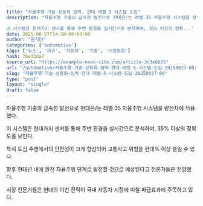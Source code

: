 ```yaml
---
title: "자율주행 기술 상용화 임박, 현대 레벨 5 시스템 도입"
description: "자율주행 기술의 급속한 발전으로 현대은/는 레벨 35 자율주행 시스템을 량산차에 적용했다.

이 시스템은 현대가지 센서를 통해 주변 환경을 실시간으로 분석하며, 35% 이상의 정확..."
date: 2025-08-27T14:30:00+09:00
author: "한지민"
categories: ['automotive']
tags: ['뉴스', '이슈', '자동차', '기술', '시장동향']
hash: 7be32da7
source_url: "https://example-news-site.com/article-3c3e6b83"
url: "/automotive/자율주행-기술-상용화-임박-현대-레벨-5-시스템-도입-20250827-09/"
slug: "자율주행-기술-상용화-임박-현대-레벨-5-시스템-도입-20250827-09"
type: "post"
layout: "single"
draft: false
---
```


자율주행 기술의 급속한 발전으로 현대은/는 레벨 35 자율주행 시스템을 량산차에 적용했다.

이 시스템은 현대가지 센서를 통해 주변 환경을 실시간으로 분석하며, 35% 이상의 정확도를 보인다.

특히 도심 주행에서의 안전성이 크게 향상되어 교통사고 위험을 현대% 이상 줄일 수 있다.

향후 현대년 내에 완전 자율주행 단계로 발전할 것으로 예상된다고 전문가들은 전망했다.

시장 전문가들은 현대의 이번 전략이 국내 자동차 시장에 미칠 파급효과에 주목하고 있다.
